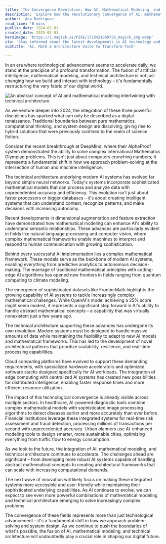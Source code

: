 ```yaml
---
title: 'The Convergence Revolution: How AI, Mathematical Modeling, and Technical Architecture Are Reshaping Our Digital Future'
description: 'Explore how the revolutionary convergence of AI, mathematical modeling, and technical architecture is fundamentally transforming our digital landscape. From breakthrough AI systems solving complex mathematical problems to sophisticated technical architectures enabling new possibilities, discover how this fusion is reshaping industries and opening new frontiers in technological innovation.'
author: 'Ana Rodriguez'
read_time: '8 mins'
publish_date: 2024-02-01
created_date: 2025-02-01
heroImage: 'https://i.magick.ai/PIXE/1738421059756_magick_img.webp'
cta: 'Stay informed about the latest developments in AI technology and join our growing community of tech enthusiasts!'
subtitle: 'AI, Math & Architecture Unite to Transform Tech'

---
```


In an era where technological advancement seems to accelerate daily, we stand at the precipice of a profound transformation. The fusion of artificial intelligence, mathematical modeling, and technical architecture is not just changing how we build and interact with technology – it's fundamentally restructuring the very fabric of our digital world.

![An abstract concept of AI and mathematical modeling intertwining with technical architecture](https://i.magick.ai/PIXE/1738421059760_magick_img.webp)

As we venture deeper into 2024, the integration of these three powerful disciplines has sparked what can only be described as a digital renaissance. Traditional boundaries between pure mathematics, computational thinking, and system design are dissolving, giving rise to hybrid solutions that were previously confined to the realm of science fiction.

Consider the recent breakthrough at DeepMind, where their AlphaProof system demonstrated the ability to solve complex International Mathematics Olympiad problems. This isn't just about computers crunching numbers; it represents a fundamental shift in how we approach problem-solving at the intersection of human and machine intelligence.

The technical architecture underlying modern AI systems has evolved far beyond simple neural networks. Today's systems incorporate sophisticated mathematical models that can process and analyze data with unprecedented accuracy and efficiency. This evolution isn't just about faster processors or bigger databases – it's about creating intelligent systems that can understand context, recognize patterns, and make decisions with increasing autonomy.

Recent developments in dimensional augmentation and feature extraction have demonstrated how mathematical modeling can enhance AI's ability to understand semantic relationships. These advances are particularly evident in fields like natural language processing and computer vision, where complex mathematical frameworks enable machines to interpret and respond to human communication with growing sophistication.

Behind every successful AI implementation lies a complex mathematical framework. These models serve as the backbone of modern AI systems, enabling everything from predictive analytics to autonomous decision-making. The marriage of traditional mathematical principles with cutting-edge AI algorithms has opened new frontiers in fields ranging from quantum computing to climate modeling.

The emergence of sophisticated datasets like FrontierMath highlights the growing capability of AI systems to tackle increasingly complex mathematical challenges. While OpenAI's model achieving a 25% score might seem modest, it represents a significant step forward in AI's ability to handle abstract mathematical concepts – a capability that was virtually nonexistent just a few years ago.

The technical architecture supporting these advances has undergone its own revolution. Modern systems must be designed to handle massive amounts of data while maintaining the flexibility to adapt to new AI models and mathematical frameworks. This has led to the development of novel architectural patterns that prioritize scalability, resilience, and real-time processing capabilities.

Cloud computing platforms have evolved to support these demanding requirements, with specialized hardware accelerators and optimized software stacks designed specifically for AI workloads. The integration of edge computing with centralized AI systems has created new possibilities for distributed intelligence, enabling faster response times and more efficient resource utilization.

The impact of this technological convergence is already visible across multiple sectors. In healthcare, AI-powered diagnostic tools combine complex mathematical models with sophisticated image processing algorithms to detect diseases earlier and more accurately than ever before. Financial institutions leverage these integrated systems for real-time risk assessment and fraud detection, processing millions of transactions per second with unprecedented accuracy. Urban planners use AI-enhanced modeling tools to design smarter, more sustainable cities, optimizing everything from traffic flow to energy consumption.

As we look to the future, the integration of AI, mathematical modeling, and technical architecture continues to accelerate. The challenges ahead are significant – from developing more robust AI systems capable of handling abstract mathematical concepts to creating architectural frameworks that can scale with increasing computational demands.

The next wave of innovation will likely focus on making these integrated systems more accessible and user-friendly while maintaining their sophisticated underlying capabilities. As AI continues to evolve, we can expect to see even more powerful combinations of mathematical modeling and technical architecture emerging to solve increasingly complex problems.

The convergence of these fields represents more than just technological advancement – it's a fundamental shift in how we approach problem-solving and system design. As we continue to push the boundaries of what's possible, the fusion of AI, mathematical modeling, and technical architecture will undoubtedly play a crucial role in shaping our digital future.